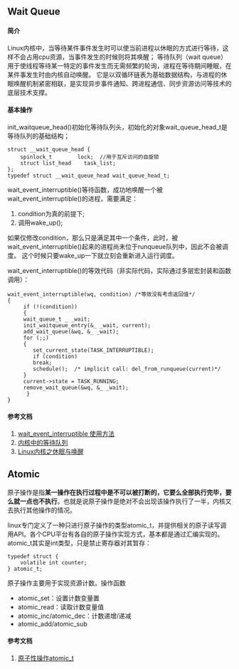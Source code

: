 
## Wait Queue
#### 简介
Linux内核中，当等待某件事件发生时可以使当前进程以休眠的方式进行等待，这样不会占用cpu资源，当事件发生的时候则将其唤醒；
等待队列（wait queue）用于使线程等待某一特定的事件发生而无需频繁的轮询，进程在等待期间睡眠，在某件事发生时由内核自动唤醒。
它是以双循环链表为基础数据结构，与进程的休眠唤醒机制紧密相联，是实现异步事件通知、跨进程通信、同步资源访问等技术的底层技术支撑。

#### 基本操作

init_waitqueue_head()初始化等待队列头，初始化的对象wait_queue_head_t是等待队列的基础结构；

	struct __wait_queue_head {
	    spinlock_t        lock;  //用于互斥访问的自旋锁
	    struct list_head    task_list;
	};
	typedef struct __wait_queue_head wait_queue_head_t;

wait_event_interruptible()等待函数，成功地唤醒一个被wait_event_interruptible()的进程，需要满足：
1. condition为真的前提下;
2. 调用wake_up();

如果仅修改condition，那么只是满足其中一个条件，此时，被wait_event_interruptible()起来的进程尚未位于runqueue队列中，因此不会被调度。
这个时候只要wake_up一下就立刻会重新进入运行调度。

wait_event_interruptible()的等效代码（非实际代码，实际通过多层宏封装和函数调用）：

	wait_event_interruptible(wq, condition) /*等效没有考虑返回值*/
	{
	     if (!(condition))
	     {
		 wait_queue_t _ _wait;
		 init_waitqueue_entry(&_ _wait, current);
		 add_wait_queue(&wq, &_ _wait);
		 for (;;)
		 {
		    set_current_state(TASK_INTERRUPTIBLE);
		    if (condition)
		    break;
		    schedule();  /* implicit call: del_from_runqueue(current)*/
		 }
		 current->state = TASK_RUNNING;
		 remove_wait_queue(&wq, &_ _wait);
	      }
	}

#### 参考文档
1. [wait_event_interruptible 使用方法](https://blog.csdn.net/allen6268198/article/details/8112551)
2. [内核中的等待队列](https://zhuanlan.zhihu.com/p/60713292)
3. [Linux内核之休眠与唤醒](https://sourcelink.top/2020/07/15/linux-wake-up/)

## Atomic

原子操作是指**某一操作在执行过程中是不可以被打断的，它要么全部执行完毕，要么就一点也不执行**。也就是说原子操作是绝对不会出现该操作执行了一半，内核又去执行其他操作的情况。

linux专门定义了一种只进行原子操作的类型atomic_t，并提供相关的原子读写调用API。各个CPU平台有各自的原子操作实现方式，基本都是通过汇编实现的。
atomic_t其实是int类型，只是禁止寄存器对其暂存：

	typedef struct {
	    volatile int counter;
	} atomic_t;

原子操作主要用于实现资源计数。操作函数
- atomic_set：设置计数变量置
- atomic_read：读取计数变量值
- atomic_inc/atomic_dec：计数递增/递减
- atomic_add/atomic_sub

#### 参考文档
1. [原子性操作atomic_t](https://blog.csdn.net/a775992553/article/details/8797474?utm_medium=distribute.pc_relevant.none-task-blog-2~default~BlogCommendFromBaidu~default-8.control&depth_1-utm_source=distribute.pc_relevant.none-task-blog-2~default~BlogCommendFromBaidu~default-8.control)

